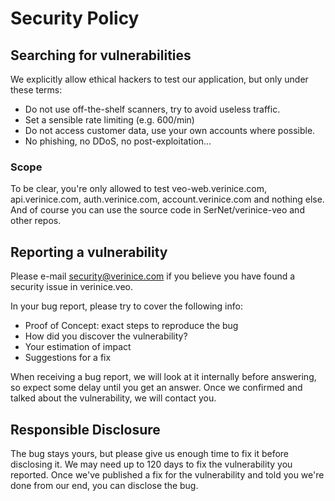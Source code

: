 # Security Policy

## Searching for vulnerabilities

We explicitly allow ethical hackers to test our application, but only under these terms:

- Do not use off-the-shelf scanners, try to avoid useless traffic.
- Set a sensible rate limiting (e.g. 600/min)
- Do not access customer data, use your own accounts where possible.
- No phishing, no DDoS, no post-exploitation...

### Scope

To be clear, you're only allowed to test veo-web.verinice.com, api.verinice.com, auth.verinice.com, account.verinice.com and nothing else.
And of course you can use the source code in SerNet/verinice-veo and other repos.

## Reporting a vulnerability

Please e-mail security@verinice.com if you believe you have found a security issue in verinice.veo.

In your bug report, please try to cover the following info:

- Proof of Concept: exact steps to reproduce the bug
- How did you discover the vulnerability?
- Your estimation of impact
- Suggestions for a fix

When receiving a bug report, we will look at it internally before answering, so expect some delay until you get an answer.
Once we confirmed and talked about the vulnerability, we will contact you.

## Responsible Disclosure

The bug stays yours, but please give us enough time to fix it before disclosing it.
We may need up to 120 days to fix the vulnerability you reported. Once we've published a fix for the vulnerability and told you we're done from our end, you can disclose the bug.
